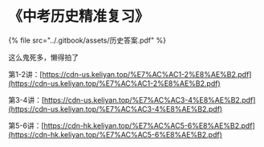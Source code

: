 # 《中考历史精准复习》

{% file src="../.gitbook/assets/历史答案.pdf" %}

这么鬼死多，懒得拍了

第1-2讲：[https://cdn-us.keliyan.top/%E7%AC%AC1-2%E8%AE%B2.pdf](https://cdn-us.keliyan.top/%E7%AC%AC1-2%E8%AE%B2.pdf)

第3-4讲：[https://cdn-us.keliyan.top/%E7%AC%AC3-4%E8%AE%B2.pdf](https://cdn-us.keliyan.top/%E7%AC%AC3-4%E8%AE%B2.pdf)

第5-6讲：[https://cdn-hk.keliyan.top/%E7%AC%AC5-6%E8%AE%B2.pdf](https://cdn-hk.keliyan.top/%E7%AC%AC5-6%E8%AE%B2.pdf)

